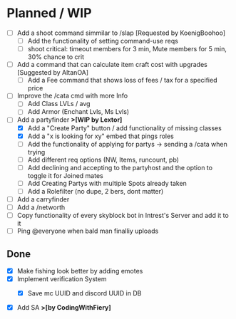 # Planned / WIP 

- [ ] Add a shoot command simmilar to /slap [Requested by KoenigBoohoo]
    - [ ] Add the functionality of setting command-use reqs
    - [ ] shoot critical: timeout members for 3 min, Mute members for 5 min, 30% chance to crit

- [ ] Add a command that can calculate item craft cost with upgrades [Suggested by AltanOA]
    - [ ] Add a Fee command that shows loss of fees / tax for a specified price

- [ ] Improve the /cata cmd with more Info
    - [ ] Add Class LVLs / avg
    - [ ] Add Armor (Enchant Lvls, Ms Lvls)

- [ ] Add a partyfinder __>[WIP by Lextor]__
    - [x] Add a "Create Party" button / add functionality of missing classes
    - [x] Add a "x is looking for xy" embed that pings roles
    - [ ] Add the functionality of applying for partys -> sending a /cata when trying
    - [ ] Add different req options (NW, Items, runcount, pb)
    - [ ] Add declining and accepting to the partyhost and the option to toggle it for Joined mates
    - [ ] Add Creating Partys with multiple Spots already taken
    - [ ] Add a Rolefilter (no dupe, 2 bers, dont matter)
     
- [ ] Add a carryfinder
- [ ] Add a /networth
- [ ] Copy functionality of every skyblock bot in Intrest's Server and add it to it
- [ ] Ping @everyone when bald man finalliy uploads
## Done 


- [x] Make fishing look better by adding emotes
- [x] Implement verification System
    - [x] Save mc UUID and discord UUID in DB


  
- [x] Add SA __>[by CodingWithFiery]__
